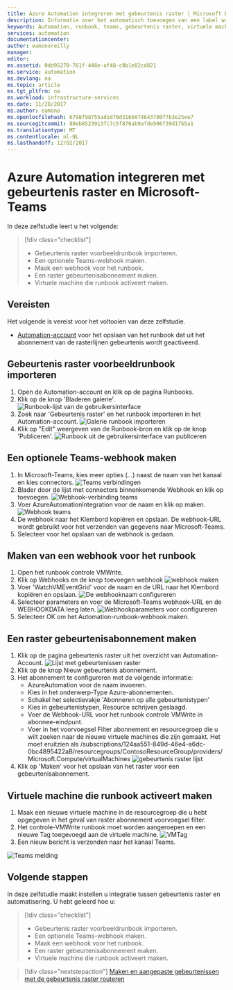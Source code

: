 ```yaml
---
title: Azure Automation integreren met gebeurtenis raster | Microsoft Docs
description: Informatie over het automatisch toevoegen van een label wanneer een nieuwe virtuele machine wordt gemaakt en een melding verzenden naar Microsoft-Teams.
keywords: Automation, runbook, teams, gebeurtenis raster, virtuele machine, VM
services: automation
documentationcenter: 
author: eamonoreilly
manager: 
editor: 
ms.assetid: 0dd95270-761f-448e-af48-c8b1e82cd821
ms.service: automation
ms.devlang: na
ms.topic: article
ms.tgt_pltfrm: na
ms.workload: infrastructure-services
ms.date: 11/28/2017
ms.author: eamono
ms.openlocfilehash: 6798f98755ad1d70d316b074643700f7b3e25ee7
ms.sourcegitcommit: 80eb8523913fc7c5f876ab9afde506f39d17b5a1
ms.translationtype: MT
ms.contentlocale: nl-NL
ms.lasthandoff: 12/02/2017
---
```

# <a name="integrating-azure-automation-with-event-grid-and-microsoft-teams"></a>Azure Automation integreren met gebeurtenis raster en Microsoft-Teams

In deze zelfstudie leert u het volgende:

> [!div class="checklist"]
> * Gebeurtenis raster voorbeeldrunbook importeren.
> * Een optionele Teams-webhook maken.
> * Maak een webhook voor het runbook.
> * Een raster gebeurtenisabonnement maken.
> * Virtuele machine die runbook activeert maken.

## <a name="prerequisites"></a>Vereisten

Het volgende is vereist voor het voltooien van deze zelfstudie.
+ [Automation-account](../automation/automation-offering-get-started.md) voor het opslaan van het runbook dat uit het abonnement van de rasterlijnen gebeurtenis wordt geactiveerd.

## <a name="import-event-grid-sample-runbook"></a>Gebeurtenis raster voorbeeldrunbook importeren
1.  Open de Automation-account en klik op de pagina Runbooks.
2.  Klik op de knop 'Bladeren galerie'.
![Runbook-lijst van de gebruikersinterface](media/ensure-tags-exists-on-new-virtual-machines/event-grid-runbook-list.png)
3.  Zoek naar 'Gebeurtenis raster' en het runbook importeren in het Automation-account.
![Galerie runbook importeren](media/ensure-tags-exists-on-new-virtual-machines/gallery-event-grid.png)
4.  Klik op "Edit" weergeven van de Runbook-bron en klik op de knop 'Publiceren'.
![Runbook uit de gebruikersinterface van publiceren](media/ensure-tags-exists-on-new-virtual-machines/publish-runbook.png)

## <a name="create-an-optional-teams-webhook"></a>Een optionele Teams-webhook maken
1.  In Microsoft-Teams, kies meer opties (...) naast de naam van het kanaal en kies connectors.
![Teams verbindingen](media/ensure-tags-exists-on-new-virtual-machines/teams-webhook.png)
2.  Blader door de lijst met connectors binnenkomende Webhook en klik op toevoegen.
![Webhook-verbinding teams](media/ensure-tags-exists-on-new-virtual-machines/select-teams-webhook.png)
3.  Voer AzureAutomationIntegration voor de naam en klik op maken.
![Webhook teams](media/ensure-tags-exists-on-new-virtual-machines/configure-teams-webhook.png)
4.  De webhook naar het Klembord kopiëren en opslaan. De webhook-URL wordt gebruikt voor het verzenden van gegevens naar Microsoft-Teams.
5.  Selecteer voor het opslaan van de webhook is gedaan.

## <a name="create-a-webhook-for-the-runbook"></a>Maken van een webhook voor het runbook
1.  Open het runbook controle VMWrite.
2.  Klik op Webhooks en de knop toevoegen webhook ![webhook maken](media/ensure-tags-exists-on-new-virtual-machines/add-webhook.png)
2.  Voer 'WatchVMEventGrid' voor de naam en de URL naar het Klembord kopiëren en opslaan.
![De webhooknaam configureren](media/ensure-tags-exists-on-new-virtual-machines/configure-webhook-name.png)
3.  Selecteer parameters en voer de Microsoft-Teams webhook-URL en de WEBHOOKDATA leeg laten.
![Webhookparameters voor configureren](media/ensure-tags-exists-on-new-virtual-machines/configure-webhook-parameters.png)
4.  Selecteer OK om het Automation-runbook-webhook maken.

## <a name="create-an-event-grid-subscription"></a>Een raster gebeurtenisabonnement maken
1.  Klik op de pagina gebeurtenis raster uit het overzicht van Automation-Account.
![Lijst met gebeurtenissen raster](media/ensure-tags-exists-on-new-virtual-machines/event-grid-list.png)
2.  Klik op de knop Nieuw gebeurtenis abonnement.
3.  Het abonnement te configureren met de volgende informatie:
    *   AzureAutomation voor de naam invoeren. 
    *   Kies in het onderwerp-Type Azure-abonnementen.
    *   Schakel het selectievakje 'Abonneren op alle gebeurtenistypen'
    *   Kies in gebeurtenistypen, Resource schrijven geslaagd.
    *   Voer de Webhook-URL voor het runbook controle VMWrite in abonnee-eindpunt.
    *   Voer in het voorvoegsel Filter abonnement en resourcegroep die u wilt zoeken naar de nieuwe virtuele machines die zijn gemaakt. Het moet eruitzien als /subscriptions/124aa551-849d-46e4-a6dc-0bc4895422aB/resourcegroups/ContosoResourceGroup/providers/Microsoft.Compute/virtualMachines ![gebeurtenis raster lijst](media/ensure-tags-exists-on-new-virtual-machines/configure-event-grid-subscription.png)
6.  Klik op 'Maken' voor het opslaan van het raster voor een gebeurtenisabonnement.

## <a name="create-vm-that-triggers-runbook"></a>Virtuele machine die runbook activeert maken
1.  Maak een nieuwe virtuele machine in de resourcegroep die u hebt opgegeven in het geval van raster abonnement voorvoegsel filter.
2.  Het controle-VMWrite runbook moet worden aangeroepen en een nieuwe Tag toegevoegd aan de virtuele machine.
![VMTag](media/ensure-tags-exists-on-new-virtual-machines/vm-tag.png)
3.  Een nieuw bericht is verzonden naar het kanaal Teams.

![Teams melding](media/ensure-tags-exists-on-new-virtual-machines/teams-vm-message.png)

## <a name="next-steps"></a>Volgende stappen
In deze zelfstudie maakt instellen u integratie tussen gebeurtenis raster en automatisering. U hebt geleerd hoe u:

> [!div class="checklist"]
> * Gebeurtenis raster voorbeeldrunbook importeren.
> * Een optionele Teams-webhook maken.
> * Maak een webhook voor het runbook.
> * Een raster gebeurtenisabonnement maken.
> * Virtuele machine die runbook activeert maken.

> [!div class="nextstepaction"]
> [Maken en aangepaste gebeurtenissen met de gebeurtenis raster routeren](../event-grid/custom-event-quickstart.md)
